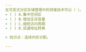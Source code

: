 ```yaml
---
在可变式分区存储管理中的拼接技术可以（ ）。
- ( ) A.集中空闲区 
- ( ) B.增加主存容量 
- ( ) C.缩短访问周期 
- ( ) D.加速地址转换

> 知识点：连续内存分配。

---
```

